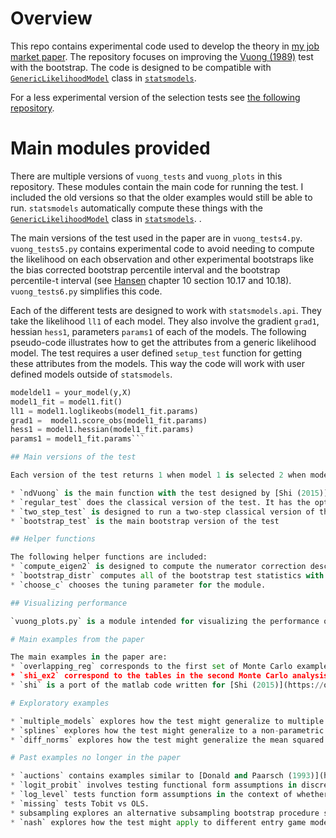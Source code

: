 # Overview

This repo contains experimental code used to develop the theory in [my job market paper](https://drive.google.com/file/d/14FdLzfvJzOyyH0F6itTg2TeE7dgiF9Jd/view). The repository focuses on improving the [Vuong (1989)](https://www.jstor.org/stable/1912557) test with the bootstrap. The code is designed to be compatible with [`GenericLikelihoodModel`](https://www.statsmodels.org/dev/dev/generated/statsmodels.base.model.GenericLikelihoodModel.html) class in [`statsmodels`](https://www.statsmodels.org/stable/index.html).

For a less experimental version of the selection tests see [the following repository](https://github.com/ericschulman/testing_empirical_ex).

# Main modules provided

There are multiple versions of `vuong_tests` and `vuong_plots` in this repository. These modules contain the main code for running the test. I included the old versions so that the older examples would still be able to run.  `statsmodels` automatically compute these things with the [`GenericLikelihoodModel`](https://www.statsmodels.org/dev/dev/generated/statsmodels.base.model.GenericLikelihoodModel.html) class in [`statsmodels`](https://www.statsmodels.org/stable/index.html). .

The main versions of the test used in the paper are in `vuong_tests4.py`. `vuong_tests5.py`  contains experimental code to avoid needing to compute the likelihood on each observation and other experimental bootstraps like the bias corrected bootstrap percentile interval and the bootstrap percentile-t interval (see [Hansen](https://www.ssc.wisc.edu/~bhansen/econometrics/Econometrics.pdf) chapter 10 section 10.17 and 10.18). `vuong_tests6.py` simplifies this code.

Each of the different tests are designed to work with `statsmodels.api`. They take the likelihood `ll1` of each model. They also involve the gradient `grad1`, hessian `hess1`, parameters `params1` of each of the models. The following pseudo-code illustrates how to get the attributes from a generic likelihood model. The test requires a user defined `setup_test` function for getting these attributes from the models. This way the code will work with user defined models outside of `statsmodels`.

```python 
modeldel1 = your_model(y,X)
model1_fit = model1.fit()
ll1 = model1.loglikeobs(model1_fit.params)
grad1 =  model1.score_obs(model1_fit.params)
hess1 = model1.hessian(model1_fit.params)
params1 = model1_fit.params```

## Main versions of the test

Each version of the test returns 1 when model 1 is selected 2 when model 2 is selected and 0 when no model is selected.

* `ndVuong` is the main function with the test designed by [Shi (2015)](https://onlinelibrary.wiley.com/doi/abs/10.3982/QE382).
* `regular_test` does the classical version of the test. It has the option to include the numerator bias correction with the `biascorrect` parameter. 
* `two_step_test` is designed to run a two-step classical version of the test.
* `bootstrap_test` is the main bootstrap version of the test

## Helper functions

The following helper functions are included:
* `compute_eigen2` is designed to compute the numerator correction described in the paper.
* `bootstrap_distr` computes all of the bootstrap test statistics with resampling.
* `choose_c` chooses the tuning parameter for the module.

## Visualizing performance

`vuong_plots.py` is a module intended for visualizing the performance of the test and evaluate different properties of the test.

# Main examples from the paper

The main examples in the paper are:
* `overlapping_reg` corresponds to the first set of Monte Carlo examples. `overlapping_reg` has its own readme explaining each of its' individual files.
* `shi_ex2` correspond to the tables in the second Monte Carlo analysis section. 
* `shi` is a port of the matlab code written for [Shi (2015)](https://onlinelibrary.wiley.com/doi/abs/10.3982/QE382) to python. I include the original matlab code for reference.

# Exploratory examples

* `multiple_models` explores how the test might generalize to multiple models.
* `splines` explores how the test might generalize to a non-parametric setting.
* `diff_norms` explores how the test might generalize the mean squared error as a selection criteria.

# Past examples no longer in the paper

* `auctions` contains examples similar to [Donald and Paarsch (1993)](https://www.jstor.org/stable/2526953?seq=1) involving testing functional form assumptions in auction models.
* `logit_probit` involves testing functional form assumptions in discrete choice models.
* `log_level` tests function form assumptions in the context of whether or not to take 'log' of the y variable in a regression model.
* `missing` tests Tobit vs OLS.
* subsampling explores an alternative subsampling bootstrap procedure similar to the one in (Romano and Shaikh (2012))[https://projecteuclid.org/journals/annals-of-statistics/volume-40/issue-6/On-the-uniform-asymptotic-validity-of-subsampling-and-the-bootstrap/10.1214/12-AOS1051.full].
* `nash` explores how the test might apply to different entry game models.



